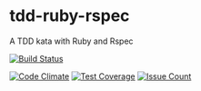 # tdd-ruby-rspec
A TDD kata with Ruby and Rspec

[![Build Status](https://travis-ci.org/snepote/tdd-ruby-rspec.svg?branch=master)](https://travis-ci.org/snepote/tdd-ruby-rspec)

[![Code Climate](https://codeclimate.com/github/snepote/tdd-ruby-rspec/badges/gpa.svg)](https://codeclimate.com/github/snepote/tdd-ruby-rspec) [![Test Coverage](https://codeclimate.com/github/snepote/tdd-ruby-rspec/badges/coverage.svg)](https://codeclimate.com/github/snepote/tdd-ruby-rspec/coverage) [![Issue Count](https://codeclimate.com/github/snepote/tdd-ruby-rspec/badges/issue_count.svg)](https://codeclimate.com/github/snepote/tdd-ruby-rspec)